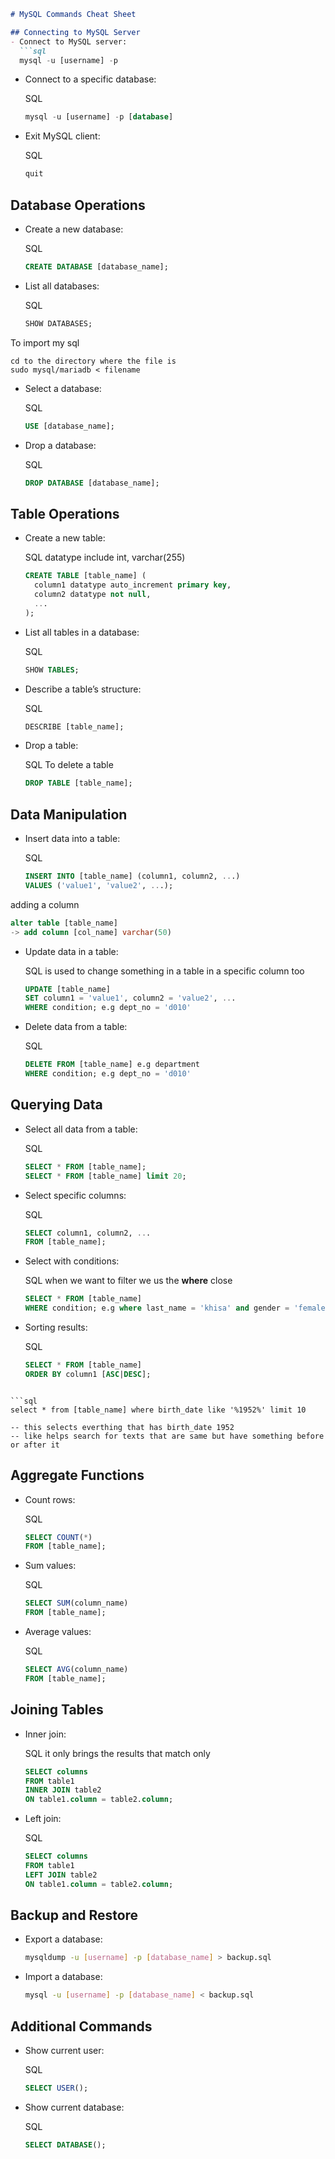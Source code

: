 
```markdown
# MySQL Commands Cheat Sheet

## Connecting to MySQL Server
- Connect to MySQL server:
  ```sql
  mysql -u [username] -p
```

- Connect to a specific database:
    
    SQL
    
    ```sql
    mysql -u [username] -p [database]
    ```
    
    
- Exit MySQL client:
    
    SQL
    
    ```sql
    quit
    ```
    
    

## Database Operations

- Create a new database:
    
    SQL
    
    ```sql
    CREATE DATABASE [database_name];
    ```
    
    
- List all databases:
    
    SQL
    
    ```sql
    SHOW DATABASES;
    ```
    

To import my sql 
```
cd to the directory where the file is
sudo mysql/mariadb < filename
```

- Select a database:
    
    SQL    
    
    ```sql
    USE [database_name];
    ```
    
    
- Drop a database:
    
    SQL
    
    ```sql
    DROP DATABASE [database_name];
    ```
    
    

## Table Operations

- Create a new table:
    
    SQL
	 datatype include int, varchar(255)

    ```sql
    CREATE TABLE [table_name] (
      column1 datatype auto_increment primary key,
      column2 datatype not null,
      ...
    );
    ```
    
    
- List all tables in a database:
    
    SQL
    
    ```sql
    SHOW TABLES;
    ```
    
    
- Describe a table’s structure:
    
    SQL
    
    ```sql
    DESCRIBE [table_name];
    ```
    
    
- Drop a table:
    
    SQL  To delete a table
    
    ```sql
    DROP TABLE [table_name];
    ```
    
    

## Data Manipulation

- Insert data into a table:
    
    SQL
    
    ```sql
    INSERT INTO [table_name] (column1, column2, ...)
    VALUES ('value1', 'value2', ...);
    ```

adding a column
```sql
alter table [table_name]
-> add column [col_name] varchar(50)
```


- Update data in a table:
    
    SQL is used to change something in a table in a specific column too 
    
    ```sql
    UPDATE [table_name]
    SET column1 = 'value1', column2 = 'value2', ...
    WHERE condition; e.g dept_no = 'd010'
    ```
    
    
- Delete data from a table:
    
    SQL
    
    ```sql
    DELETE FROM [table_name] e.g department
    WHERE condition; e.g dept_no = 'd010'
    ```
    
    

## Querying Data

- Select all data from a table:
    
    SQL 
    
    ```sql
    SELECT * FROM [table_name];
    SELECT * FROM [table_name] limit 20;
    ```
    
    
- Select specific columns:
    
    SQL
    
    ```sql
    SELECT column1, column2, ...
    FROM [table_name];
    ```
    
    
- Select with conditions:
    
    SQL  when we want to filter we us the **where** close
	
    ```sql
    SELECT * FROM [table_name]
    WHERE condition; e.g where last_name = 'khisa' and gender = 'female'
    ```
    
    
- Sorting results:
    
    SQL
    
    ```sql
    SELECT * FROM [table_name]
    ORDER BY column1 [ASC|DESC];
```
    
```sql
select * from [table_name] where birth_date like '%1952%' limit 10

-- this selects everthing that has birth_date 1952
-- like helps search for texts that are same but have something before or after it
```

## Aggregate Functions

- Count rows:
    
    SQL
    
    ```sql
    SELECT COUNT(*)
    FROM [table_name];
    ```
    
    
- Sum values:
    
    SQL
    
    ```sql
    SELECT SUM(column_name)
    FROM [table_name];
    ```
    
    
- Average values:
    
    SQL
    
    ```sql
    SELECT AVG(column_name)
    FROM [table_name];
    ```
    
    

## Joining Tables

- Inner join:
    
    SQL  it only brings the results that match only
    
    ```sql
    SELECT columns
    FROM table1
    INNER JOIN table2
    ON table1.column = table2.column;
    ```
    
    
- Left join:
    
    SQL
    
    ```sql
    SELECT columns
    FROM table1
    LEFT JOIN table2
    ON table1.column = table2.column;
    ```
    
    

## Backup and Restore

- Export a database:
    
    ```bash
    mysqldump -u [username] -p [database_name] > backup.sql
    ```
    
- Import a database:
    
    ```bash
    mysql -u [username] -p [database_name] < backup.sql
    ```
    

## Additional Commands

- Show current user:
    
    SQL
    
    ```sql
    SELECT USER();
    ```
    
    
- Show current database:
    
    SQL
    
    ```sql
    SELECT DATABASE();
    ```